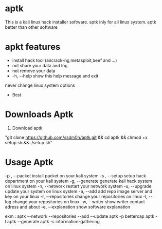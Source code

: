 # aptk
This is a kali linux hack installer software. 
aptk inly for all linux system.
aptk better than other software

# apkt features
- install hack tool (aircrack-ng,metasploit,beef and ...)
- not share your data and log
- not remove your data
-   -h, --help            show this help message and exit

never change linux system options
- Best

# Downloads Aptk
1. Download aptk

"git clone https://github.com/ssdm0n/aptk.git && cd aptk && chmod +x setup.sh && ./setup.sh"

# Usage Aptk

  -p <packet name>, --packet <packet name>
                        install packet on your kali system
  -s <department name>, --setup <department name>
                        setup hack department on your kali system
  -g, --generate        generate kali hack system on linux system
  -n, --network         restart your network system
  -u, --upgrade         update your system on linux system
  -a, --add             add repo image server and key on your linux
  -r, --repositories    change your repositories on linux
  -l, --log             change your repositories on linux
  -w, --writer          show writer contact adress and about
  -e, --explanation     show software explanation
  
  exm : aptk --network --repositories --add --update
        aptk -p bettercap
        aptk -l
        aptk --generate
        aptk -s information-gathering
